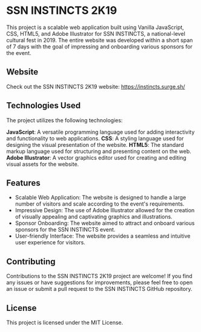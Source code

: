 # SSN INSTINCTS 2K19
This project is a scalable web application built using Vanilla JavaScript, CSS, HTML5, and Adobe Illustrator for SSN INSTINCTS, a national-level cultural fest in 2019. The entire website was developed within a short span of 7 days with the goal of impressing and onboarding various sponsors for the event.

## Website
Check out the SSN INSTINCTS 2K19 website: https://instincts.surge.sh/

## Technologies Used
The project utilizes the following technologies:

**JavaScript**: A versatile programming language used for adding interactivity and functionality to web applications.
**CSS**: A styling language used for designing the visual presentation of the website.
**HTML5**: The standard markup language used for structuring and presenting content on the web.
**Adobe Illustrator**: A vector graphics editor used for creating and editing visual assets for the website.

## Features
- Scalable Web Application: The website is designed to handle a large number of visitors and scale according to the event's requirements.
- Impressive Design: The use of Adobe Illustrator allowed for the creation of visually appealing and captivating graphics and illustrations.
- Sponsor Onboarding: The website aimed to attract and onboard various sponsors for the SSN INSTINCTS event.
- User-friendly Interface: The website provides a seamless and intuitive user experience for visitors.

## Contributing
Contributions to the SSN INSTINCTS 2K19 project are welcome! If you find any issues or have suggestions for improvements, please feel free to open an issue or submit a pull request to the SSN INSTINCTS GitHub repository.

## License
This project is licensed under the MIT License.
